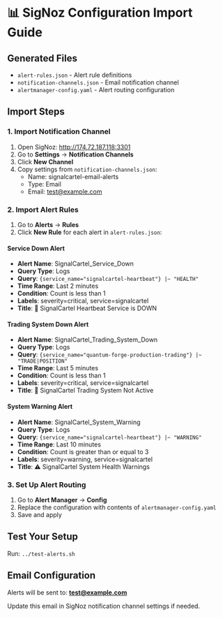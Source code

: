 # 📊 SigNoz Configuration Import Guide

## Generated Files

- `alert-rules.json` - Alert rule definitions
- `notification-channels.json` - Email notification channel
- `alertmanager-config.yaml` - Alert routing configuration

## Import Steps

### 1. Import Notification Channel
1. Open SigNoz: http://174.72.187.118:3301
2. Go to **Settings** → **Notification Channels**
3. Click **New Channel**
4. Copy settings from `notification-channels.json`:
   - Name: signalcartel-email-alerts
   - Type: Email  
   - Email: test@example.com

### 2. Import Alert Rules
1. Go to **Alerts** → **Rules** 
2. Click **New Rule** for each alert in `alert-rules.json`:

#### Service Down Alert
- **Alert Name**: SignalCartel_Service_Down
- **Query Type**: Logs
- **Query**: `{service_name="signalcartel-heartbeat"} |~ "HEALTH"`
- **Time Range**: Last 2 minutes
- **Condition**: Count is less than 1
- **Labels**: severity=critical, service=signalcartel
- **Title**: 🚨 SignalCartel Heartbeat Service is DOWN

#### Trading System Down Alert  
- **Alert Name**: SignalCartel_Trading_System_Down
- **Query Type**: Logs
- **Query**: `{service_name="quantum-forge-production-trading"} |~ "TRADE|POSITION"`
- **Time Range**: Last 5 minutes
- **Condition**: Count is less than 1
- **Labels**: severity=critical, service=signalcartel
- **Title**: 🚨 SignalCartel Trading System Not Active

#### System Warning Alert
- **Alert Name**: SignalCartel_System_Warning
- **Query Type**: Logs  
- **Query**: `{service_name="signalcartel-heartbeat"} |~ "WARNING"`
- **Time Range**: Last 10 minutes
- **Condition**: Count is greater than or equal to 3
- **Labels**: severity=warning, service=signalcartel
- **Title**: ⚠️ SignalCartel System Health Warnings

### 3. Set Up Alert Routing
1. Go to **Alert Manager** → **Config**
2. Replace the configuration with contents of `alertmanager-config.yaml`
3. Save and apply

## Test Your Setup
Run: `../test-alerts.sh`

## Email Configuration
Alerts will be sent to: **test@example.com**

Update this email in SigNoz notification channel settings if needed.
